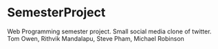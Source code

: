 # SemesterProject
Web Programming semester project.
Small social media clone of twitter.
Tom Owen, Rithvik Mandalapu, Steve Pham, Michael Robinson
